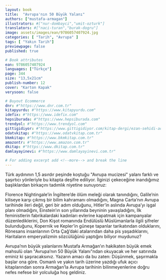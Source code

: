 ```yaml
---
layout: book
title:  "Avrupa'nın 50 Büyük Yalanı"
authors: ["mustafa-armagan"]
illustrators: #["nur-dombayci","umit-ozturk"]
translators: #["naci-turan","burak-dogru"]
image: assets/images/ean/9786057407924.jpg
categories: [ "Tarih", "Avrupa" ]
tags: [ "Yakın Tarih"]
previewpage: false
published: true

# Book attributes
ean: 9786057407924
languages: ["Türkçe"]
page: 344
size: "13,5x21cm"
publish-number: 12
cover: "Karton Kapak"
verysoon: false

# Buyout Ecommerce
dnr: #"https://www.dnr.com.tr"
kitapyurdu: #"https://www.kitapyurdu.com"
idefix: #"https://www.idefix.com"
hepsiburada: #"https://www.hepsiburada.com"
trendyol: #"https://www.trendyol.com"
gittigidiyor: #"https://www.gittigidiyor.com/kitap-dergi/ezan-sehidi-adnan-menderes_pdp_732728793"
odatvkitap: #"https://www.odatvkitap.com.tr"
bkmkitap: #"https://www.bkmkitap.com.tr"
amazontr: #"https://www.amazon.com.tr"
dkitap: #"https://www.dkitap.com.tr"
damlayayinevi: #"https://www.damlayayinevi.com.tr"

# For adding excerpt add <!--more--> and break the line
---
```

Türk aydınının 1,5 asırdır peşinde koştuğu "Avrupa mucizesi" yalanı farklı ve şaşırtıcı yönleriyle bu kitapta deşifre ediliyor. İlginizi çekeceğine inandığımız başlıklardan birkaçını tadımlık niyetine sunuyoruz: 
<!--more-->

Florence Nightingale’in İngiltere’de ölüm meleği olarak tanındığını, Galile’nin kiliseye karşı çıkmış bir bilim kahramanı olmadığını, Magna Carta’nın Avrupa tarihinde ileri değil, geri bir adım olduğunu, Hitler’in aslında Avrupa’yı işgal planı olmadığını, Einstein’ın son yıllarında beyninin yavaşladığını, İlk feministlerin fabrikalardaki kadınları evlerine kapatmak için kampanyalar düzenlediklerini, Don Kişot romanında Endülüslü Müslümanlarla ilgili şifreler bulunduğunu, Kopernik ve Kepler’in güneşe tapanlar tarikatından olduklarını, Rönesans insanlarının Orta Çağ’daki atalarından daha pis yaşadıklarını, Haritaların emperyalizmin sözcülüğünü yaptığını biliyor muydunuz? 

Avrupa’nın büyük yalanlarını Mustafa Armağan’ın hakikaten büyük emek mahsulü olan "Avrupa’nın 50 Büyük Yalanı"ndan okuyacak ve her satırında eminiz ki şaşıracaksınız. Yazarın amacı da bu zaten: Düşünmek, şaşırmakla başlar ona göre. Osmanlı ve yakın tarih üzerine yazdığı ufuk açıcı kitaplarından sonra Armağan’la Avrupa tarihinin bilinmeyenlerine doğru nefes nefese bir yolculuğa hoş geldiniz.